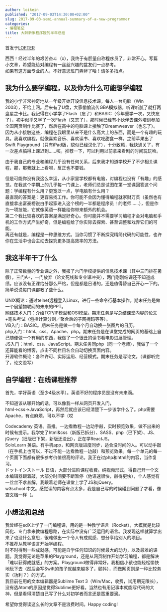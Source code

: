 ```yaml
---
author: loikein
published: "2017-09-03T14:30:00+02:00"
slug: 2017-09-03-semi-annual-summary-of-a-new-programmer
categories:
- 编程笔记
title: 大龄新米程序媛的半年总结
---
```

首发于[LOFTER](http://tukida.lofter.com/post/1d0e1ab8_11112807)  
  
西西！经过半年的艰苦奋斗（x），我终于有胆量自称程序员了，非常开心。写篇小文章，希望能给对编程有一丝丝兴趣的盆友们一点参考。  
如果有这方面专业的人，不好意思班门弄斧了哈！请多多指点。  
  

## 我为什么要学编程，以及你为什么可能想学编程

我的小学非常神奇地从一年级开始开设信息技术课，每人一台电脑（Win
2003），不给上网。后来有了U盘，大家偷偷流传GBA模拟器，听课听腻了就打两盘星之卡比。我记得在小学学了Flash（忘了）和BASIC（今年重学一次，又快忘了），初中似乎又学了一次Flash（又忘了），那时候已经有小伙伴去课外培训参加全国网页制作比赛了，然后在高中的电脑课上接触了Dreamweaver（也忘了）。  
因为从小接触这些，编程在我眼里从来不是什么高大上的东西，而是一个有趣的玩具。我喜欢编程，就像喜欢音乐、喜欢读书、喜欢吃甜食一样。之前苹果出了Swift
Playground（只有iPad版，貌似已经汉化了），十分致瘾，我快通关了，有一次差点搞得上课迟到……咳。推荐一下，可以利用以前拿来看剧的时间玩玩哈。  
  
由于我自己的专业和编程几乎没有任何关系，后来我才知道学校开了不少相关课程，那，那我就上上看呗，反正也不要钱。  
  
但是可能你没有我这么幸运，从小家里学校都有电脑，对编程也没有「有趣」的感觉。在我这个学期上的几乎每一门课上，老师们总是试图在第一堂课回答这个问题：学编程有什么用？更宽泛一点，学电脑有什么用？  
最直观的答案是：更容易找工作。你可能不会因为懂得编程就家财万贯（虽然也有直接拿出富豪榜说白手起家进入这个榜的一半都是程序员！的老师……），但是作为一项技能，它就像英语一样能给你带来额外的机会。  
第二个我比较喜欢的答案是满足好奇心。你可能并不需要学习编程才会对电脑和手机的工作方式产生好奇，但是编程给了你实际去探索、甚至调整和戏弄它们的可能。  
再还有就是，编程是一种思维方式。当你习惯了不断探究精简代码的可能性，也许你在生活中也会主动去探究更多提高效率的方法。  
  

## 我这半年干了什么

除了正常数量的专业课之外，我报了六门学校提供的信息技术课（其中三门排在暑假），三门A+，一门放弃（论文死线和专业课冲突），两门刚刚结课还不知道成绩。应该没有正课给分那么严格，但是都是日语的，还是值得替自己开心一下的。  
简单说说每门课都教了些什么。  
  
UNIX概论：通过telnet远程登入Linux，进行一些命令行基本操作。期末任务是做一个展望物联网的未来的PPT。  
网络技术入门：介绍TCP/IP模型和OSI模型。期末任务是写总结课堂内容的论文+笔头考试（包括计算分割／聚合后的子网掩码等等）。  
VB入门：BASIC。期末任务是做一个每个月自动换一张图片的日历。  
php入门：html、css、Apache、php。期末任务是在课堂完成的网页的基础上自己随便做一个有用的东西，我做了一个很丑的读书看电影进展管理。  
JS入门：html、css、JavaScript。期末任务同php（同一个老师），我做了一个还算能看的博客，点击不同栏目名会自动切换页面内容。  
开源软件概论：各种许可、实际运用、经营模式。期末任务是写论文。（课都听完了，论文没写）  
  

## 自学编程：在线课程推荐

首先，学好英语（至少4级水平）。英语不好的程序员是没有未来滴。  
  
不知道该从哪开始的话，可以像我一样从网页开发入门，html→css→JavaScript，再然后就应该已经清楚下一步该学什么了。php需要Apache，有点麻烦，可以不学（哎  
  
Codecademy
英语。首推。一边看教程一边动手敲，实时预览效果，做不出来的时候有提示。我学完了html&css（新版已拆分）、SASS、php（已下架）、JS、jQuery（旧版已下架，新版还没出），正在学ReactJS。  
SoloLearn
英语。有手机app，和网页版进度同步，适合没时间的人。可以动手敲（在手机上也可以，不过不能一边看教程一边敲）和预览效果。每一个单元的每一个页面下面都有很多参考价值很高的评论。我正在过php和html的内容，当作复习。  
ドットインストール
日语，大部分进阶课程收费。纯视频形式，得自己开一个文本编辑器跟着敲，大部分时间要不断暂停（他语速很快，敲得更快），个人感觉有一丝丝不求甚解。我跟着老师在课堂上学了JS和jQuery。  
w3school
中文。感觉读的内容有点太多，我是自己写的时候碰到问题了才看，像查文档一样（。  
  

## 小想法和总结

我曾经在edX上学了一门编程课，用的是一种教学语言（Rocket），大概就是比较简化、专门拿来教编程思路，在实际中没有广泛运用的语言。我发现这样就算学出来了也没什么意思，很难做出一个令人有成就感、想分享给别人的项目。  
不推荐从教学语言开始学编程。  
时不时得到一些成就感，可能是自学任何知识的时候最大的动力，以及最难的课题。我觉得无论是苹果的Playground，还是从网页制作开始学习编程，都是解决「难以获得成就感」的方案。Playground做得非常好，我相信小孩也能轻松愉快地玩下去（然后会写Swift的孩子就越来越多了，颤抖），而做网页则是一种比较务实（功利？）的方式。  
我目前在用的文本编辑器是Sublime Text
3（Win/Mac，收费，试用期无限长），没有选Atom的原因是觉得Sublime更好看。当然也有用记事本就能写代码的大神，但是看得清楚自己写了什么对初学者而言还是蛮重要滴。  
  
希望你觉得读这么长的文章不是浪费时间。Happy coding!
